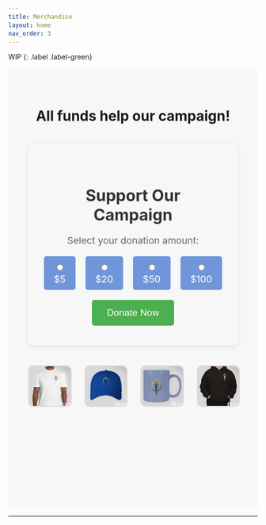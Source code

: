 ```yaml
---
title: Merchandise
layout: home
nav_order: 3
---
```

WIP
{: .label .label-green}

<div class="merch-page-section">
    <h1>All funds help our campaign!</h1>
    <div class="donate-section">
    <h2>Support Our Campaign</h2>
    <p>Select your donation amount:</p>
    <form action="/donate" method="POST" class="donation-form">
        <div class="donation-amounts">
            <label>
                <input type="radio" name="amount" value="5" required> $5
            </label>
            <label>
                <input type="radio" name="amount" value="20"> $20
            </label>
            <label>
                <input type="radio" name="amount" value="50"> $50
            </label>
            <label>
                <input type="radio" name="amount" value="100"> $100
            </label>
        </div>
        <button type="submit" class="donate-button">Donate Now</button>
    </form>
</div>
    <div class="merch-item-container">
        <!-- Shirt Item with Hover Effect -->
        <div class="merch-item">
            <img src="product1.jpg" alt="T-Shirt Front" class="merch-image">
            <img src="product1back.jpg" alt="T-Shirt Back" class="merch-image-hover">
        </div>   
        <!-- Other Merch Items -->
        <div class="merch-item">
            <img src="product2.jpg" alt="Cap" class="merch-image">
            <img src="product2back.jpg" alt="cap back" class="merch-image-hover">
        </div>
        <div class="merch-item">
            <img src="product3.jpg" alt="Mug" class="merch-image">
            <img src="product3back.jpg" alt="mug back" class="merch-image-hover">
        </div>
        <div class="merch-item">
          <img src="product4.jpg" alt="Mug" class="merch-image">
            <img src="product4back.jpg" alt="mug back" class="merch-image-hover">
        </div>
    </div>
</div>
<style>
    .merch-page-section {
        background-color: #f7f7f7;
        padding: 40px;
        text-align: center;
    }

    .merch-page-section h1 {
        font-size: 36px;
        margin-bottom: 30px;
        color: #333;
    }

    .merch-item-container {
        display: flex;
        justify-content: center;
        gap: 30px;
    }

    .merch-item {
        position: relative;
        width: 250px;
        height: 250px;
    }

    .merch-image {
        width: 100%;
        height: 100%;
        object-fit: cover;
        border-radius: 10px;
        border: 2px solid #ddd;
        transition: opacity 0.3s ease;
    }

    /* Initially hide the back image */
    .merch-image-hover {
        position: absolute;
        top: 0;
        left: 0;
        width: 100%;
        height: 100%;
        object-fit: cover;
        border-radius: 10px;
        border: 2px solid #ddd;
        opacity: 0;
        transition: opacity 0.3s ease;
    }

    /* Show the back of the shirt on hover */
    .merch-item:hover .merch-image-hover {
        opacity: 1;
    }

    /* Hide the front of the shirt on hover */
    .merch-item:hover .merch-image {
        opacity: 0;
    }

    /* Style for the rest of the merch items */
    .merch-item img {
        width: 100%;
        height: auto;
        border-radius: 10px;
        border: 2px solid #ddd;
    }
        .donate-section {
        background-color: #f7f7f7;
        padding: 40px;
        text-align: center;
        border-radius: 10px;
        margin: 40px auto;
        max-width: 600px;
        box-shadow: 0 2px 10px rgba(0, 0, 0, 0.1);
    }

    .donate-section h2 {
        color: #333;
        font-size: 2rem;
        margin-bottom: 20px;
    }

    .donate-section p {
        color: #666;
        font-size: 1.2rem;
        margin-bottom: 20px;
    }

    .donation-form {
        display: flex;
        flex-direction: column;
        align-items: center;
    }

    .donation-amounts {
        display: flex;
        justify-content: center;
        gap: 20px;
        margin-bottom: 20px;
    }

    .donation-amounts label {
        background-color: #7095DB;
        color: white;
        padding: 10px 20px;
        border-radius: 5px;
        font-size: 1.2rem;
        cursor: pointer;
        transition: background-color 0.3s;
    }

    .donation-amounts input[type="radio"] {
        display: none;
    }

    .donation-amounts label:hover,
    .donation-amounts input[type="radio"]:checked + label {
        background-color: #4CAF50;
    }

    .donate-button {
        background-color: #4CAF50;
        color: white;
        padding: 15px 30px;
        border: none;
        border-radius: 5px;
        font-size: 1.2rem;
        cursor: pointer;
        transition: background-color 0.3s;
    }

    .donate-button:hover {
        background-color: #45a049;
    }

</style>


----